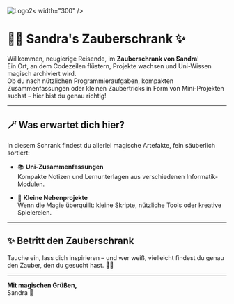 ![Logo2](https://github.com/user-attachments/assets/84308b4a-a4e3-4afe-b055-189277e98d90)< width="300" />
</p>

# 🧙‍♀️ Sandra's Zauberschrank ✨

Willkommen, neugierige Reisende, im **Zauberschrank von Sandra**!  
Ein Ort, an dem Codezeilen flüstern, Projekte wachsen und Uni-Wissen magisch archiviert wird.  
Ob du nach nützlichen Programmieraufgaben, kompakten Zusammenfassungen oder kleinen Zaubertricks in Form von Mini-Projekten suchst – hier bist du genau richtig!

---

## 🪄 Was erwartet dich hier?

In diesem Schrank findest du allerlei magische Artefakte, fein säuberlich sortiert:

- 📚 **Uni-Zusammenfassungen**  
  Kompakte Notizen und Lernunterlagen aus verschiedenen Informatik-Modulen.

- 🧪 **Kleine Nebenprojekte**  
  Wenn die Magie überquillt: kleine Skripte, nützliche Tools oder kreative Spielereien.

---

## ✨ Betritt den Zauberschrank

Tauche ein, lass dich inspirieren – und wer weiß, vielleicht findest du genau den Zauber, den du gesucht hast. 🧙‍♀️

---

**Mit magischen Grüßen,**  
Sandra 🌟



